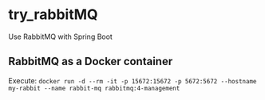# try_rabbitMQ
Use RabbitMQ  with Spring Boot

## RabbitMQ as a Docker container
Execute:
`docker run -d --rm -it -p 15672:15672 -p 5672:5672 --hostname my-rabbit --name rabbit-mq rabbitmq:4-management`